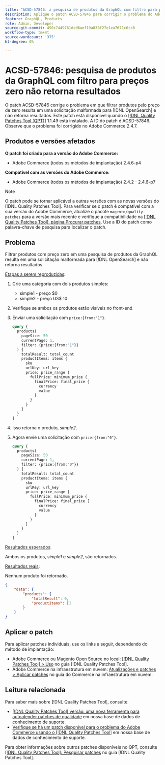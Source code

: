 ```yaml
---
title: "ACSD-57846: a pesquisa de produtos da GraphQL com filtro para preços zero não retorna os resultados"
description: Aplique o patch ACSD-57846 para corrigir o problema do Adobe Commerce em que filtrar produtos por preço zero resulta em uma solicitação malformada para  [!DNL OpenSearch] e não retorna resultados.
feature: GraphQL, Products
role: Admin, Developer
source-git-commit: 490c7449761ded6aef10a838f27e1ea7671c6cc8
workflow-type: tm+mt
source-wordcount: '375'
ht-degree: 0%

---
```



# ACSD-57846: pesquisa de produtos da GraphQL com filtro para preços zero não retorna resultados

O patch ACSD-57846 corrige o problema em que filtrar produtos pelo preço de zero resulta em uma solicitação malformada para [!DNL OpenSearch] e não retorna resultados. Este patch está disponível quando o [[!DNL Quality Patches Tool (QPT)]](/help/announcements/adobe-commerce-announcements/magento-quality-patches-released-new-tool-to-self-serve-quality-patches.md) 1.1.49 está instalado. A ID do patch é ACSD-57846. Observe que o problema foi corrigido no Adobe Commerce 2.4.7.

## Produtos e versões afetados

**O patch foi criado para a versão do Adobe Commerce:**

* Adobe Commerce (todos os métodos de implantação) 2.4.6-p4

**Compatível com as versões do Adobe Commerce:**

* Adobe Commerce (todos os métodos de implantação) 2.4.2 - 2.4.6-p7

>[!NOTE]
>
>O patch pode se tornar aplicável a outras versões com as novas versões do [!DNL Quality Patches Tool]. Para verificar se o patch é compatível com a sua versão do Adobe Commerce, atualize o pacote `magento/quality-patches` para a versão mais recente e verifique a compatibilidade na [[!DNL Quality Patches Tool]: página Procurar patches](https://experienceleague.adobe.com/tools/commerce-quality-patches/index.html). Use a ID do patch como palavra-chave de pesquisa para localizar o patch.

## Problema

Filtrar produtos com preço zero em uma pesquisa de produtos da GraphQL resulta em uma solicitação malformada para [!DNL OpenSearch] e não retorna resultados.

<u>Etapas a serem reproduzidas</u>:

1. Crie uma categoria com dois produtos simples:
   * simple1 - preço $0
   * simple2 - preço US$ 10
1. Verifique se ambos os produtos estão visíveis no front-end.
1. Enviar uma solicitação com `price:{from:"1"}`.

   ```graphql
   query {
     products(
       pageSize: 50
       currentPage: 1,
       filter: {price:{from:"1"}}
     ) {
       totalResult: total_count
       productItems: items {
         sku
         urlKey: url_key
         price: price_range {
           fullPrice: minimum_price {
             finalPrice: final_price {
               currency
               value
             }
           }
         }
       }
     }
   }
   ```

1. Isso retorna o produto, *simple2*.
1. Agora envie uma solicitação com `price:{from:"0"}`.

   ```graphql
   query {
     products(
       pageSize: 50
       currentPage: 1,
       filter: {price:{from:"0"}}
     ) {
       totalResult: total_count
       productItems: items {
         sku
         urlKey: url_key
         price: price_range {
           fullPrice: minimum_price {
             finalPrice: final_price {
               currency
               value
             }
           }
         }
       }
     }
   }
   ```

<u>Resultados esperados</u>:

Ambos os produtos, *simple1* e *simple2*, são retornados.

<u>Resultados reais</u>:

Nenhum produto foi retornado.

```json
{
    "data": {
        "products": {
            "totalResult": 0,
            "productItems": []
        }
    }
}
```

## Aplicar o patch

Para aplicar patches individuais, use os links a seguir, dependendo do método de implantação:

* Adobe Commerce ou Magento Open Source no local: [[!DNL Quality Patches Tool] > Uso](https://experienceleague.adobe.com/docs/commerce-operations/tools/quality-patches-tool/usage.html) no guia [!DNL Quality Patches Tool].
* Adobe Commerce na infraestrutura em nuvem: [Atualizações e patches > Aplicar patches](https://experienceleague.adobe.com/docs/commerce-cloud-service/user-guide/develop/upgrade/apply-patches.html) no guia do Commerce na infraestrutura em nuvem.

## Leitura relacionada

Para saber mais sobre [!DNL Quality Patches Tool], consulte:

* [[!DNL Quality Patches Tool] versão: uma nova ferramenta para autoatender patches de qualidade](/help/announcements/adobe-commerce-announcements/magento-quality-patches-released-new-tool-to-self-serve-quality-patches.md) em nossa base de dados de conhecimento de suporte.
* [Verifique se há um patch disponível para o problema do Adobe Commerce usando o [!DNL Quality Patches Tool]](/help/support-tools/patches-available-in-qpt-tool/check-patch-for-magento-issue-with-magento-quality-patches.md) em nossa base de dados de conhecimento de suporte.

Para obter informações sobre outros patches disponíveis no QPT, consulte [[!DNL Quality Patches Tool]: Pesquisar patches](https://experienceleague.adobe.com/tools/commerce-quality-patches/index.html) no guia [!DNL Quality Patches Tool].
